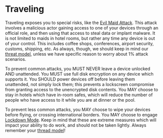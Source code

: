 # Traveling

Traveling exposes you to special risks, like the [Evil Maid Attack](https://en.wikipedia.org/wiki/Evil_maid_attack).  This attack involves a malicious actor gaining access to one of your devices through an official role, and then using that access to steal data or implant malware.  It is not limited to maids in hotel rooms, but rather any time any device is out of your control.  This includes coffee shops, conferences, airport security, customs, shipping, etc.  As always, though, we should keep in mind our [threat model](./threat_model.md), unless we have specific reason to worry about 1% attack scenarios.

To prevent common attacks, you MUST NEVER leave a device unlocked AND unattended.  You MUST use full disk encryption on any device which supports it.  You SHOULD power devices off before leaving them unattended, not simply lock them; this prevents a lockscreen compromise from granting access to the unencrypted disk contents.  You MAY choose to stay in hotels which have in-room safes, which will reduce the number of people who have access to it while you are at dinner or the pool.

To prevent less common attacks, you MAY choose to wipe your devices before flying, or crossing international borders.  You MAY choose to engage [Lockdown Mode](https://support.apple.com/en-us/105120).  Keep in mind that these are extreme measures which will impact your ability to do work, and should not be taken lightly.  Always remember your [thread model](./threat_model.md)!
